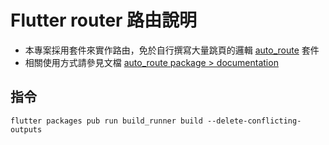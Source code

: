# Flutter router 路由說明
- 本專案採用套件來實作路由，免於自行撰寫大量跳頁的邏輯 [auto_route](https://pub.dev/packages/auto_route) 套件
- 相關使用方式請參見文檔 [auto_route package > documentation](https://pub.dev/documentation/auto_route/latest/)

## 指令
```
flutter packages pub run build_runner build --delete-conflicting-outputs
```
